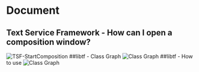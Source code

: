 # Document
## Text Service Framework - How can I open a composition window?
![TSF-StartComposition](https://github.com/Windmill-City/libtf/blob/master/docs/TSF-StartComp.png)
##libtf - Class Graph
![Class Graph](https://github.com/Windmill-City/libtf/blob/master/docs/libtf-Class.png)
##libtf - How to use
![Class Graph](https://github.com/Windmill-City/libtf/blob/master/docs/TSF-Usage.png)
